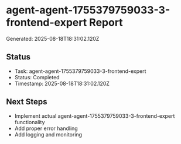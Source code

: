 # agent-agent-1755379759033-3-frontend-expert Report

Generated: 2025-08-18T18:31:02.120Z

## Status
- Task: agent-agent-1755379759033-3-frontend-expert
- Status: Completed
- Timestamp: 2025-08-18T18:31:02.120Z

## Next Steps
- Implement actual agent-agent-1755379759033-3-frontend-expert functionality
- Add proper error handling
- Add logging and monitoring

